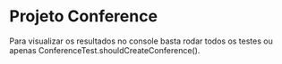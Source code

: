 # Projeto Conference

Para visualizar os resultados no console basta rodar todos os testes ou apenas ConferenceTest.shouldCreateConference().
